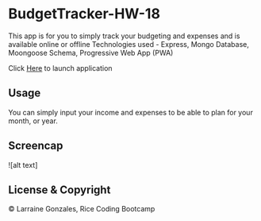 # BudgetTracker-HW-18

This app is for you to simply track your budgeting and expenses and is available online or offline
Technologies used - Express, Mongo Database, Moongoose Schema, Progressive Web App (PWA)

Click [Here](https://larraineg.github.io/Burgers-HW-13/) to launch application

## Usage

You can simply input your income and expenses to be able to plan for your month, or year. 

## Screencap

![alt text]

## License & Copyright
© Larraine Gonzales, Rice Coding Bootcamp
